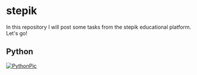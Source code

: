 # stepik
In this repository I will post some tasks from the stepik educational platform. Let's go!
## Python
[![PythonPic](https://proxy.duckduckgo.com/iu/?u=http%3A%2F%2Fwww.j-coders.com%2Fwp-content%2Fuploads%2F2017%2F08%2Fpython_icon.png&f=1/150x100)](https://www.python.org)
